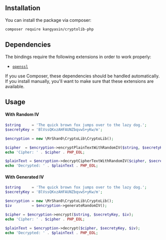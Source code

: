 ## Installation

You can install the package via composer:

```bash
composer require kangyasin/cryptolib-php
```

## Dependencies

The bindings require the following extensions in order to work properly:

- [`openssl`](https://secure.php.net/manual/en/book.openssl.php)

If you use Composer, these dependencies should be handled automatically. If you install manually, you'll want to make sure that these extensions are available.

## Usage

#### With Random IV

``` php
$string     = 'The quick brown fox jumps over to the lazy dog.';
$secretyKey = 'BlVssQKxzAHFAUNZbqvwS+yKw/m';

$encryption = new \MrShan0\CryptoLib\CryptoLib();

$cipher  = $encryption->encryptPlainTextWithRandomIV($string, $secretyKey);
echo 'Cipher: ' . $cipher . PHP_EOL;

$plainText = $encryption->decryptCipherTextWithRandomIV($cipher, $secretyKey);
echo 'Decrypted: ' . $plainText . PHP_EOL;
```

#### With Generated IV

``` php
$string     = 'The quick brown fox jumps over to the lazy dog.';
$secretyKey = 'BlVssQKxzAHFAUNZbqvwS+yKw/m';

$encryption = new \MrShan0\CryptoLib\CryptoLib();
$iv         = $encryption->generateRandomIV();

$cipher = $encryption->encrypt($string, $secretyKey, $iv);
echo 'Cipher: ' . $cipher . PHP_EOL;

$plainText = $encryption->decrypt($cipher, $secretyKey, $iv);
echo 'Decrypted: ' . $plainText . PHP_EOL;
```
